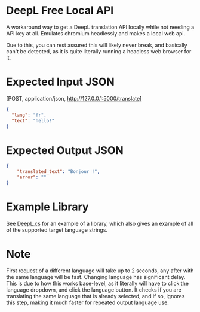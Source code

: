 # DeepL Free Local API
A workaround way to get a DeepL translation API locally while not needing a API key at all. Emulates chromium headlessly and makes a local web api.

Due to this, you can rest assured this will likely never break, and basically can't be detected, as it is quite literally running a headless web browser for it.

# Expected Input JSON
[POST, application/json, http://127.0.0.1:5000/translate]
```json
{
  "lang": "fr",
  "text": "hello!"
}
```

# Expected Output JSON
```json
{
    "translated_text": "Bonjour !",
    "error": ""
}
```

# Example Library
See [DeepL.cs](https://github.com/MistressPlague/DeepLFreeLocalAPI/blob/master/DeepL.cs) for an example of a library, which also gives an example of all of the supported target language strings.

# Note
First request of a different language will take up to 2 seconds, any after with the same language will be fast.
Changing language has significant delay.
This is due to how this works base-level, as it literally will have to click the language dropdown, and click the language button. It checks if you are translating the same language that is already selected, and if so, ignores this step, making it much faster for repeated output language use.
